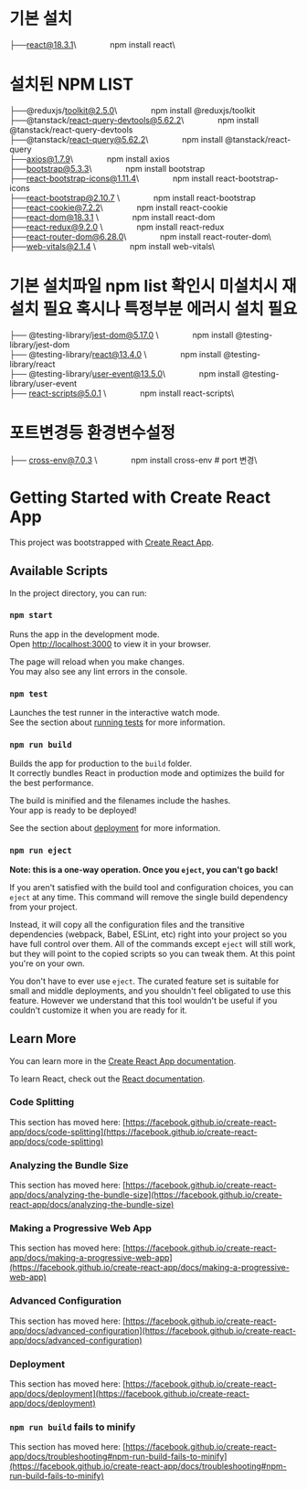 # 기본 설치
├──react@18.3.1\ &nbsp;&nbsp; &nbsp; &nbsp;&nbsp; &nbsp; &nbsp; &nbsp;    npm install react\


# 설치된 NPM LIST
├──@reduxjs/toolkit@2.5.0\            &nbsp;&nbsp; &nbsp; &nbsp;&nbsp; &nbsp; &nbsp; &nbsp;      npm install @reduxjs/toolkit\
├──@tanstack/react-query-devtools@5.62.2\  &nbsp;&nbsp; &nbsp; &nbsp;&nbsp; &nbsp; &nbsp; &nbsp; npm install @tanstack/react-query-devtools\
├──@tanstack/react-query@5.62.2\        &nbsp;&nbsp; &nbsp; &nbsp;&nbsp; &nbsp; &nbsp; &nbsp;    npm install @tanstack/react-query\
├──axios@1.7.9\                       &nbsp;&nbsp; &nbsp; &nbsp;&nbsp; &nbsp; &nbsp; &nbsp;      npm install axios\
├──bootstrap@5.3.3\                    &nbsp;&nbsp; &nbsp; &nbsp;&nbsp; &nbsp; &nbsp; &nbsp;     npm install bootstrap\
├──react-bootstrap-icons@1.11.4\      &nbsp;&nbsp; &nbsp; &nbsp;&nbsp; &nbsp; &nbsp; &nbsp;     npm install react-bootstrap-icons\
├──react-bootstrap@2.10.7 \            &nbsp;&nbsp; &nbsp; &nbsp;&nbsp; &nbsp; &nbsp; &nbsp;     npm install react-bootstrap\
├──react-cookie@7.2.2\                 &nbsp;&nbsp; &nbsp; &nbsp;&nbsp; &nbsp; &nbsp; &nbsp;     npm install react-cookie\
├──react-dom@18.3.1  \                 &nbsp;&nbsp; &nbsp; &nbsp;&nbsp; &nbsp; &nbsp; &nbsp;     npm install react-dom\
├──react-redux@9.2.0   \              &nbsp;&nbsp; &nbsp; &nbsp;&nbsp; &nbsp; &nbsp; &nbsp;      npm install react-redux\
├──react-router-dom@6.28.0\          &nbsp;&nbsp; &nbsp; &nbsp;&nbsp; &nbsp; &nbsp; &nbsp;     npm install react-router-dom\                     
├──web-vitals@2.1.4      \             &nbsp;&nbsp; &nbsp; &nbsp;&nbsp; &nbsp; &nbsp; &nbsp;     npm install web-vitals\



# 기본 설치파일  npm list 확인시 미설치시 재설치 필요 혹시나 특정부분 에러시 설치 필요
├── @testing-library/jest-dom@5.17.0 \  &nbsp;&nbsp; &nbsp; &nbsp;&nbsp; &nbsp; &nbsp; &nbsp;   npm install @testing-library/jest-dom\
├── @testing-library/react@13.4.0  \    &nbsp;&nbsp; &nbsp; &nbsp;&nbsp; &nbsp; &nbsp; &nbsp;   npm install @testing-library/react\
├── @testing-library/user-event@13.5.0\ &nbsp;&nbsp; &nbsp; &nbsp;&nbsp; &nbsp; &nbsp; &nbsp;   npm install @testing-library/user-event\
├── react-scripts@5.0.1   \             &nbsp;&nbsp; &nbsp; &nbsp;&nbsp; &nbsp; &nbsp; &nbsp;   npm install react-scripts\



# 포트변경등 환경변수설정
├── cross-env@7.0.3  \              &nbsp;&nbsp; &nbsp; &nbsp;&nbsp; &nbsp; &nbsp; &nbsp;     npm install cross-env # port 변경\



















# Getting Started with Create React App

This project was bootstrapped with [Create React App](https://github.com/facebook/create-react-app).

## Available Scripts

In the project directory, you can run:

### `npm start`

Runs the app in the development mode.\
Open [http://localhost:3000](http://localhost:3000) to view it in your browser.

The page will reload when you make changes.\
You may also see any lint errors in the console.

### `npm test`

Launches the test runner in the interactive watch mode.\
See the section about [running tests](https://facebook.github.io/create-react-app/docs/running-tests) for more information.

### `npm run build`

Builds the app for production to the `build` folder.\
It correctly bundles React in production mode and optimizes the build for the best performance.

The build is minified and the filenames include the hashes.\
Your app is ready to be deployed!

See the section about [deployment](https://facebook.github.io/create-react-app/docs/deployment) for more information.

### `npm run eject`

**Note: this is a one-way operation. Once you `eject`, you can't go back!**

If you aren't satisfied with the build tool and configuration choices, you can `eject` at any time. This command will remove the single build dependency from your project.

Instead, it will copy all the configuration files and the transitive dependencies (webpack, Babel, ESLint, etc) right into your project so you have full control over them. All of the commands except `eject` will still work, but they will point to the copied scripts so you can tweak them. At this point you're on your own.

You don't have to ever use `eject`. The curated feature set is suitable for small and middle deployments, and you shouldn't feel obligated to use this feature. However we understand that this tool wouldn't be useful if you couldn't customize it when you are ready for it.

## Learn More

You can learn more in the [Create React App documentation](https://facebook.github.io/create-react-app/docs/getting-started).

To learn React, check out the [React documentation](https://reactjs.org/).

### Code Splitting

This section has moved here: [https://facebook.github.io/create-react-app/docs/code-splitting](https://facebook.github.io/create-react-app/docs/code-splitting)

### Analyzing the Bundle Size

This section has moved here: [https://facebook.github.io/create-react-app/docs/analyzing-the-bundle-size](https://facebook.github.io/create-react-app/docs/analyzing-the-bundle-size)

### Making a Progressive Web App

This section has moved here: [https://facebook.github.io/create-react-app/docs/making-a-progressive-web-app](https://facebook.github.io/create-react-app/docs/making-a-progressive-web-app)

### Advanced Configuration

This section has moved here: [https://facebook.github.io/create-react-app/docs/advanced-configuration](https://facebook.github.io/create-react-app/docs/advanced-configuration)

### Deployment

This section has moved here: [https://facebook.github.io/create-react-app/docs/deployment](https://facebook.github.io/create-react-app/docs/deployment)

### `npm run build` fails to minify

This section has moved here: [https://facebook.github.io/create-react-app/docs/troubleshooting#npm-run-build-fails-to-minify](https://facebook.github.io/create-react-app/docs/troubleshooting#npm-run-build-fails-to-minify)
